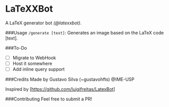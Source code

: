 # LaTeXXBot
A LaTeX generator bot *(@latexxbot)*.

###Usage
```/generate [text]```:  Generates an image based on the LaTeX code [text].

###To-Do
- [ ] Migrate to WebHook
- [ ] Host it somewhere
- [ ] Add inline query support

###Credits
Made by Gustavo Silva (~gustavohfts) @IME-USP

Inspired by [https://github.com/luigifreitas/LatexBot]

###Contributing
Feel free to submit a PR!
